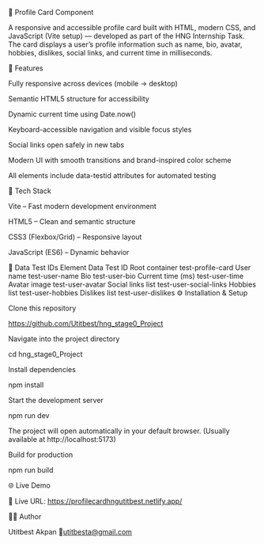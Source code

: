 🌟 Profile Card Component

A responsive and accessible profile card built with HTML, modern CSS, and JavaScript (Vite setup) — developed as part of the HNG Internship Task.
The card displays a user’s profile information such as name, bio, avatar, hobbies, dislikes, social links, and current time in milliseconds.

🚀 Features

Fully responsive across devices (mobile → desktop)

Semantic HTML5 structure for accessibility

Dynamic current time using Date.now()

Keyboard-accessible navigation and visible focus styles

Social links open safely in new tabs

Modern UI with smooth transitions and brand-inspired color scheme

All elements include data-testid attributes for automated testing

🧱 Tech Stack

Vite – Fast modern development environment

HTML5 – Clean and semantic structure

CSS3 (Flexbox/Grid) – Responsive layout

JavaScript (ES6) – Dynamic behavior

🧩 Data Test IDs
Element	Data Test ID
Root container	test-profile-card
User name	test-user-name
Bio	test-user-bio
Current time (ms)	test-user-time
Avatar image	test-user-avatar
Social links list	test-user-social-links
Hobbies list	test-user-hobbies
Dislikes list	test-user-dislikes
⚙️ Installation & Setup

Clone this repository

https://github.com/Utitbest/hng_stage0_Project


Navigate into the project directory

cd hng_stage0_Project


Install dependencies

npm install


Start the development server

npm run dev


The project will open automatically in your default browser.
(Usually available at http://localhost:5173)

Build for production

npm run build

🌐 Live Demo

🔗 Live URL: https://profilecardhngutitbest.netlify.app/

👨‍💻 Author

Utitbest Akpan
📧utitbesta@gmail.com

